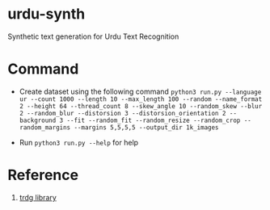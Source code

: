 # urdu-synth
Synthetic text generation for Urdu Text Recognition

# Command
* Create dataset using the following command
```python3 run.py --language ur --count 1000 --length 10 --max_length 100 --random --name_format 2 --height 64 --thread_count 8 --skew_angle 10 --random_skew --blur 2 --random_blur --distorsion 3 --distorsion_orientation 2 --background 3 --fit --random_fit --random_resize --random_crop --random_margins --margins 5,5,5,5 --output_dir 1k_images ```

* Run ```python3 run.py --help``` for help

# Reference
1. [trdg library](https://github.com/Belval/TextRecognitionDataGenerator)
